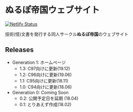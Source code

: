 # ぬるぽ帝国ウェブサイト

[![Netlify Status](https://api.netlify.com/api/v1/badges/0caaed6c-92fc-4eba-add9-acb0f03d84d0/deploy-status)](https://app.netlify.com/sites/nullpo-t-net/deploys)

技術(怪)文書を発行する同人サークル**ぬるぽ帝国**のウェブサイト

## Releases

- Generation 1: ホームページ
    - 1.3: C97向けに更新(19.12)
    - 1.2: C96向けに更新(19.06)
    - 1.1: C95向けに更新(18.11)
    - 1.0: C94向けに更新(18.06)
- Generation 0: Coming Soon
    - 0.2: 公開予定日を延期 (18.04)
    - 0.1: とりあえず作成(18.02)
